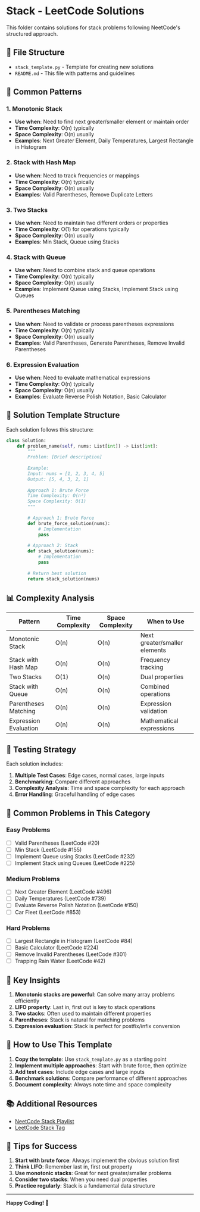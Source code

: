 # Stack - LeetCode Solutions

This folder contains solutions for stack problems following NeetCode's structured approach.

## 📁 File Structure

- `stack_template.py` - Template for creating new solutions
- `README.md` - This file with patterns and guidelines

## 🎯 Common Patterns

### 1. Monotonic Stack
- **Use when**: Need to find next greater/smaller element or maintain order
- **Time Complexity**: O(n) typically
- **Space Complexity**: O(n) usually
- **Examples**: Next Greater Element, Daily Temperatures, Largest Rectangle in Histogram

### 2. Stack with Hash Map
- **Use when**: Need to track frequencies or mappings
- **Time Complexity**: O(n) typically
- **Space Complexity**: O(n) usually
- **Examples**: Valid Parentheses, Remove Duplicate Letters

### 3. Two Stacks
- **Use when**: Need to maintain two different orders or properties
- **Time Complexity**: O(1) for operations typically
- **Space Complexity**: O(n) usually
- **Examples**: Min Stack, Queue using Stacks

### 4. Stack with Queue
- **Use when**: Need to combine stack and queue operations
- **Time Complexity**: O(n) typically
- **Space Complexity**: O(n) usually
- **Examples**: Implement Queue using Stacks, Implement Stack using Queues

### 5. Parentheses Matching
- **Use when**: Need to validate or process parentheses expressions
- **Time Complexity**: O(n) typically
- **Space Complexity**: O(n) usually
- **Examples**: Valid Parentheses, Generate Parentheses, Remove Invalid Parentheses

### 6. Expression Evaluation
- **Use when**: Need to evaluate mathematical expressions
- **Time Complexity**: O(n) typically
- **Space Complexity**: O(n) usually
- **Examples**: Evaluate Reverse Polish Notation, Basic Calculator

## 🚀 Solution Template Structure

Each solution follows this structure:

```python
class Solution:
    def problem_name(self, nums: List[int]) -> List[int]:
        """
        Problem: [Brief description]
        
        Example:
        Input: nums = [1, 2, 3, 4, 5]
        Output: [5, 4, 3, 2, 1]
        
        Approach 1: Brute Force
        Time Complexity: O(n²)
        Space Complexity: O(1)
        """
        
        # Approach 1: Brute Force
        def brute_force_solution(nums):
            # Implementation
            pass
        
        # Approach 2: Stack
        def stack_solution(nums):
            # Implementation
            pass
        
        # Return best solution
        return stack_solution(nums)
```

## 📊 Complexity Analysis

| Pattern | Time Complexity | Space Complexity | When to Use |
|---------|----------------|------------------|-------------|
| Monotonic Stack | O(n) | O(n) | Next greater/smaller elements |
| Stack with Hash Map | O(n) | O(n) | Frequency tracking |
| Two Stacks | O(1) | O(n) | Dual properties |
| Stack with Queue | O(n) | O(n) | Combined operations |
| Parentheses Matching | O(n) | O(n) | Expression validation |
| Expression Evaluation | O(n) | O(n) | Mathematical expressions |

## 🧪 Testing Strategy

Each solution includes:

1. **Multiple Test Cases**: Edge cases, normal cases, large inputs
2. **Benchmarking**: Compare different approaches
3. **Complexity Analysis**: Time and space complexity for each approach
4. **Error Handling**: Graceful handling of edge cases

## 📝 Common Problems in This Category

### Easy Problems
- [ ] Valid Parentheses (LeetCode #20)
- [ ] Min Stack (LeetCode #155)
- [ ] Implement Queue using Stacks (LeetCode #232)
- [ ] Implement Stack using Queues (LeetCode #225)

### Medium Problems
- [ ] Next Greater Element (LeetCode #496)
- [ ] Daily Temperatures (LeetCode #739)
- [ ] Evaluate Reverse Polish Notation (LeetCode #150)
- [ ] Car Fleet (LeetCode #853)

### Hard Problems
- [ ] Largest Rectangle in Histogram (LeetCode #84)
- [ ] Basic Calculator (LeetCode #224)
- [ ] Remove Invalid Parentheses (LeetCode #301)
- [ ] Trapping Rain Water (LeetCode #42)

## 🎯 Key Insights

1. **Monotonic stacks are powerful**: Can solve many array problems efficiently
2. **LIFO property**: Last in, first out is key to stack operations
3. **Two stacks**: Often used to maintain different properties
4. **Parentheses**: Stack is natural for matching problems
5. **Expression evaluation**: Stack is perfect for postfix/infix conversion

## 🔧 How to Use This Template

1. **Copy the template**: Use `stack_template.py` as a starting point
2. **Implement multiple approaches**: Start with brute force, then optimize
3. **Add test cases**: Include edge cases and large inputs
4. **Benchmark solutions**: Compare performance of different approaches
5. **Document complexity**: Always note time and space complexity

## 📚 Additional Resources

- [NeetCode Stack Playlist](https://www.youtube.com/playlist?list=PLot-Xpze53ldVwtstag2TL4HQhAnC8ATf)
- [LeetCode Stack Tag](https://leetcode.com/tag/stack/)

## 🎉 Tips for Success

1. **Start with brute force**: Always implement the obvious solution first
2. **Think LIFO**: Remember last in, first out property
3. **Use monotonic stacks**: Great for next greater/smaller problems
4. **Consider two stacks**: When you need dual properties
5. **Practice regularly**: Stack is a fundamental data structure

---

**Happy Coding! 🚀**

